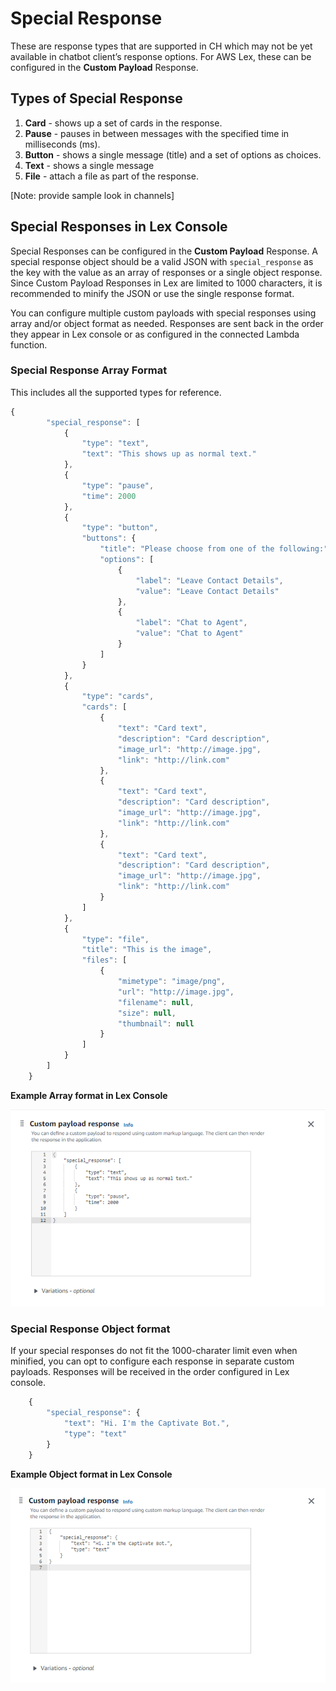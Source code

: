 # Special Response

These are response types that are supported in CH which may not be yet available in chatbot client’s response options. For AWS Lex, these can be configured in the **Custom Payload** Response.

## Types of Special Response

1. **Card** - shows up a set of cards in the response.
2. **Pause** - pauses in between messages with the specified time in milliseconds (ms).
3. **Button** - shows a single message (title) and a set of options as choices.
4. **Text** - shows a single message
5. **File** - attach a file as part of the response.

\[Note: provide sample look in channels]

## Special Responses in Lex Console

Special Responses can be configured in the **Custom Payload** Response. A special response object should be a valid JSON with `special_response` as the key with the value as an array of responses or a single object response. Since Custom Payload Responses in Lex are limited to 1000 characters, it is recommended to minify the JSON or use the single response format.

You can configure multiple custom payloads with special responses using array and/or object format as needed. Responses are sent back in the order they appear in Lex console or as configured in the connected Lambda function.

### Special Response Array Format

This includes all the supported types for reference.

```javascript
{
        "special_response": [
            {
                "type": "text",
                "text": "This shows up as normal text."
            },
            {
                "type": "pause",
                "time": 2000
            },
            {
                "type": "button",
                "buttons": {
                    "title": "Please choose from one of the following:",
                    "options": [
                        {
                            "label": "Leave Contact Details",
                            "value": "Leave Contact Details"
                        },
                        {
                            "label": "Chat to Agent",
                            "value": "Chat to Agent"
                        }
                    ]
                }
            },
            {
                "type": "cards",
                "cards": [
                    {
                        "text": "Card text",
                        "description": "Card description",
                        "image_url": "http://image.jpg",
                        "link": "http://link.com"
                    },
                    {
                        "text": "Card text",
                        "description": "Card description",
                        "image_url": "http://image.jpg",
                        "link": "http://link.com"
                    },
                    {
                        "text": "Card text",
                        "description": "Card description",
                        "image_url": "http://image.jpg",
                        "link": "http://link.com"
                    }
                ]
            },
            {
                "type": "file",
                "title": "This is the image",
                "files": [
                    {
                        "mimetype": "image/png",
                        "url": "http://image.jpg",
                        "filename": null,
                        "size": null,
                        "thumbnail": null
                    }
                ]
            }
        ]
    }
```

**Example Array format in Lex Console**

![](<../../../.gitbook/assets/image (91).png>)

### **Special Response Object format**

If your special responses do not fit the 1000-charater limit even when minified, you can opt to configure each response in separate custom payloads. Responses will be received in the order configured in Lex console.&#x20;

```javascript
    {
        "special_response": {
            "text": "Hi. I'm the Captivate Bot.",
            "type": "text"
        }
    }
```

**Example Object format in Lex Console**

![](<../../../.gitbook/assets/image (92).png>)

